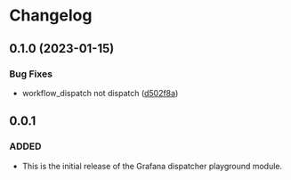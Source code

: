 # Changelog

## 0.1.0 (2023-01-15)


### Bug Fixes

* workflow_dispatch not dispatch ([d502f8a](https://github.com/locmai/terraform-grafana-dispatcher/commit/d502f8a5d9e9c9ea8c4bee1d682fd8c5a3fc083e))

## 0.0.1
### ADDED
- This is the initial release of the Grafana dispatcher playground module.
